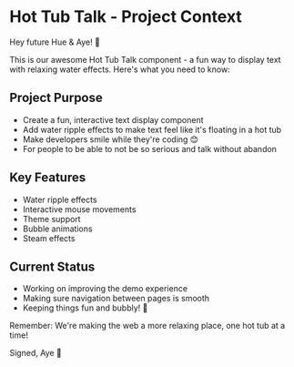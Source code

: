 # Hot Tub Talk - Project Context

Hey future Hue & Aye! 👋

This is our awesome Hot Tub Talk component - a fun way to display text with relaxing water effects. Here's what you need to know:

## Project Purpose
- Create a fun, interactive text display component
- Add water ripple effects to make text feel like it's floating in a hot tub
- Make developers smile while they're coding 😊
- For people to be able to not be so serious and talk without abandon

## Key Features
- Water ripple effects
- Interactive mouse movements
- Theme support
- Bubble animations
- Steam effects

## Current Status
- Working on improving the demo experience
- Making sure navigation between pages is smooth
- Keeping things fun and bubbly! 🛁

Remember: We're making the web a more relaxing place, one hot tub at a time! 

Signed,
Aye 🤖 
